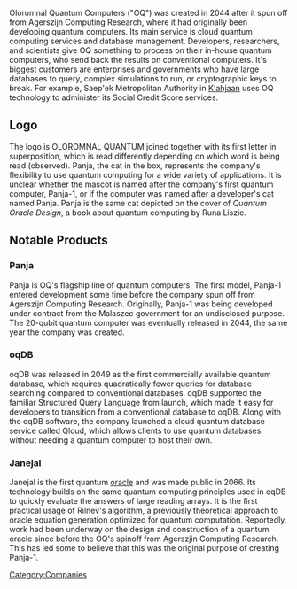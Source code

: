 Oloromnal Quantum Computers ("OQ") was created in 2044 after it spun off
from Agerszijn Computing Research, where it had originally been
developing quantum computers. Its main service is cloud quantum
computing services and database management. Developers, researchers, and
scientists give OQ something to process on their in-house quantum
computers, who send back the results on conventional computers. It's
biggest customers are enterprises and governments who have large
databases to query, complex simulations to run, or cryptographic keys to
break. For example, Saep'ek Metropolitan Authority in
[K'ahjaan](K'ahjaan "wikilink") uses OQ technology to administer its
Social Credit Score services.

## Logo

The logo is OLOROMNAL QUANTUM joined together with its first letter in
superposition, which is read differently depending on which word is
being read (observed). Panja, the cat in the box, represents the
company's flexibility to use quantum computing for a wide variety of
applications. It is unclear whether the mascot is named after the
company's first quantum computer, Panja-1, or if the computer was named
after a developer's cat named Panja. Panja is the same cat depicted on
the cover of *Quantum Oracle Design*, a book about quantum computing by
Runa Liszic.

## Notable Products

### Panja

Panja is OQ's flagship line of quantum computers. The first model,
Panja-1 entered development some time before the company spun off from
Agerszijn Computing Research. Originally, Panja-1 was being developed
under contract from the Malaszec government for an undisclosed purpose.
The 20-qubit quantum computer was eventually released in 2044, the same
year the company was created.

### oqDB

oqDB was released in 2049 as the first commercially available quantum
database, which requires quadratically fewer queries for database
searching compared to conventional databases. oqDB supported the
familiar Structured Query Language from launch, which made it easy for
developers to transition from a conventional database to oqDB. Along
with the oqDB software, the company launched a cloud quantum database
service called Qloud, which allows clients to use quantum databases
without needing a quantum computer to host their own.

### Janejal

Janejal is the first quantum [oracle](Clairvoyance#Oracles "wikilink")
and was made public in 2066. Its technology builds on the same quantum
computing principles used in oqDB to quickly evaluate the answers of
large reading arrays. It is the first practical usage of Rilnev's
algorithm, a previously theoretical approach to oracle equation
generation optimized for quantum computation. Reportedly, work had been
underway on the design and construction of a quantum oracle since before
the OQ's spinoff from Agerszjin Computing Research. This has led some to
believe that this was the original purpose of creating Panja-1.

[Category:Companies](Category:Companies "wikilink")